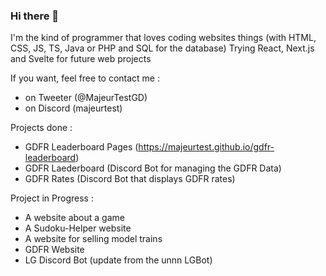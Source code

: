 ### Hi there 👋

I'm the kind of programmer that loves coding websites things (with HTML, CSS, JS, TS, Java or PHP and SQL for the database)
Trying React, Next.js and Svelte for future web projects

If you want, feel free to contact me : 
 - on Tweeter (@MajeurTestGD) 
 - on Discord (majeurtest)

Projects done : 
 - GDFR Leaderboard Pages (https://majeurtest.github.io/gdfr-leaderboard)
 - GDFR Laederboard (Discord Bot for managing the GDFR Data)
 - GDFR Rates (Discord Bot that displays GDFR rates)

Project in Progress : 
 - A website about a game
 - A Sudoku-Helper website 
 - A website for selling model trains
 - GDFR Website
 - LG Discord Bot (update from the unnn LGBot)

<!--
**MajeurTest/majeurtest** is a ✨ _special_ ✨ repository because its `README.md` (this file) appears on your GitHub profile.

Here are some ideas to get you started:

- 🔭 I’m currently working on a website that is taking time for me
- 🌱 I’m currently learning how to use JS effects
- 👯 I’m looking to collaborate on ...
- 🤔 I’m looking for help with ...
- 💬 Ask me about coding in Python, Java, HTML, CSS, JS, PHP and SQL if you want
- 📫 How to reach me: fell free to contact me on Discord (MajeurTest#7012) or on tweeter (@MajeurTestGD)
- 😄 Pronouns: ...
- ⚡ Fun fact: I love coding (what a surprise)
-->
